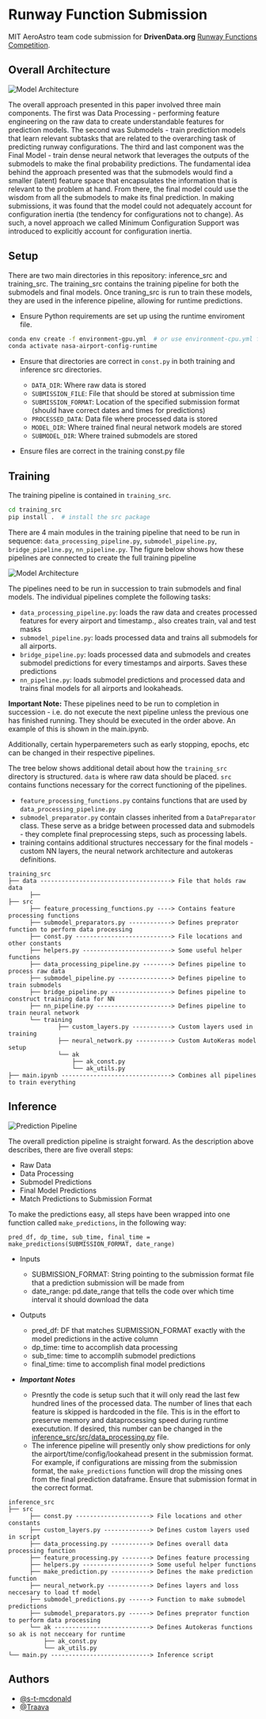 
# Runway Function Submission

MIT AeroAstro team code submission for **DrivenData.org** [Runway Functions Competition](https://www.drivendata.org/competitions/92/competition-nasa-airport-configuration-prescreened/).


## Overall Architecture 

![Model Architecture](images/Ensemble_Arch.png)

The overall approach presented in this paper involved three main components. The first was Data Processing - performing feature engineering on the raw data to create understandable features for prediction models. The second was Submodels - train prediction models that learn relevant subtasks that are related to the overarching task of predicting runway configurations. The third and last component was the Final Model - train dense neural network that leverages the outputs of the submodels to make the final probability predictions. The fundamental idea behind the approach presented was that the submodels would find a smaller (latent) feature space that encapsulates the information that is relevant to the problem at hand. From there, the final model could use the wisdom from all the submodels to make its final prediction. In making submissions, it was found that the model could not adequately account for configuration inertia (the tendency for configurations not to change). As such, a novel approach we called Minimum Configuration Support was introduced to explicitly account for configuration inertia.



## Setup

There are two main directories in this repository: inference_src and training_src. The training_src contains the training pipeline for both the submodels and final models. Once traning_src is run to train these models, they are used in the inference pipeline, allowing for runtime predictions.


 - Ensure Python requirements are set up using the runtime enviroment file.

 ```bash
 conda env create -f environment-gpu.yml  # or use environment-cpu.yml for machines without GPU support
 conda activate nasa-airport-config-runtime
 ```

 - Ensure that directories are correct in `const.py` in both training and inference src directories.
   - `DATA_DIR`: Where raw data is stored
   - `SUBMISSION_FILE`: File that should be stored at submission time
   - `SUBMISSION_FORMAT`: Location of the specified submission format (should have correct dates and times for predictions)
   - `PROCESSED_DATA`: Data file where processed data is stored
   - `MODEL_DIR`: Where trained final neural network models are stored
   - `SUBMODEL_DIR`: Where trained submodels are stored

- Ensure files are correct in the training const.py file

## Training

The training pipeline is contained in `training_src`.

```bash
cd training_src
pip install .  # install the src package
```

There are 4 main modules in the training pipeline that need to be run in sequence: `data_processing_pipeline.py`, `submodel_pipeline.py`, `bridge_pipeline.py`, `nn_pipeline.py`. The figure below shows how these pipelines are connected to create the full training pipeline

![Model Architecture](images/training_pipeline.png)

The pipelines need to be run in succession to train submodels and final models. The individual pipelines complete the following tasks:

* `data_processing_pipeline.py`: loads the raw data and creates processed features for every airport and timestamp., also creates train, val and test masks
* `submodel_pipeline.py`: loads processed data and trains all submodels for all airports.
* `bridge_pipeline.py`: loads processed data and submodels and creates submodel predictions for every timestamps and airports. Saves these predictions
* `nn_pipeline.py`: loads submodel predictions and processed data and trains final models for all airports and lookaheads.

**Important Note:** These pipelines need to be run to completion in succession - i.e. do not execute the next pipeline unless the previous one has finished running. They should be executed in the order above. An example of this is shown in the main.ipynb.

Additionally, certain hyperparemeters such as early stopping, epochs, etc can be changed in their respective pipelines. 

The tree below shows additional detail about how the `training_src` directory is structured. `data` is where raw data should be placed. `src` contains functions necessary for the correct functioning of the pipelines. 
* `feature_processing_functions.py` contains functions that are used by `data_processing_pipeline.py`
* `submodel_preparator.py` contain classes inherited from a `DataPreparator` class. These serve as a bridge between processed data and submodels - they complete final preprocessing steps, such as processing labels.
* training contains additional structures neccessary for the final models - custom NN layers, the neural network architecture and autokeras definitions.

```
training_src
├── data -------------------------------------> File that holds raw data
      ├──
├── src
      ├── feature_processing_functions.py ----> Contains feature processing functions
      ├── submodel_preparators.py ------------> Defines preprator function to perform data processing
      ├── const.py ---------------------------> File locations and other constants
      ├── helpers.py -------------------------> Some useful helper functions
      ├── data_processing_pipeline.py --------> Defines pipeline to process raw data
      ├── submodel_pipeline.py ---------------> Defines pipeline to train submodels
      ├── bridge_pipeline.py -----------------> Defines pipeline to construct training data for NN
      ├── nn_pipeline.py ---------------------> Defines pipeline to train neural network
      └── training
              ├── custom_layers.py -----------> Custom layers used in training
              ├── neural_network.py ----------> Custom AutoKeras model setup
              └── ak
                  ├── ak_const.py
                  └── ak_utils.py
├── main.ipynb -------------------------------> Combines all pipelines to train everything
```


## Inference

![Prediction Pipeline](images/Prediction_Pipeline.PNG)

The overall prediction pipeline is straight forward. As the description above describes, there are five overall steps:
 - Raw Data
 - Data Processing
 - Submodel Predictions
 - Final Model Predictions
 - Match Predictions to Submission Format

To make the predictions easy, all steps have been wrapped into one function called `make_predictions`, in the following way:


```
pred_df, dp_time, sub_time, final_time = make_predictions(SUBMISSION_FORMAT, date_range)
```

 - Inputs
   - SUBMISSION_FORMAT: String pointing to the submission format file that a prediction submission will be made from
   - date_range: pd.date_range that tells the code over which time interval it should download the data

- Outputs
  - pred_df: DF that matches SUBMISSION_FORMAT exactly with the model predictions in the active column
  - dp_time: time to accomplish data processing
  - sub_time: time to accomplih submodel predictions
  - final_time: time to accomplish final model predictions


- ***Important Notes*** 
  - Presntly the code is setup such that it will only read the last few hundred lines of the processed data. The number of lines that each feature is skipped is hardcoded in the file. This is in the effort to preserve memory and dataprocessing speed during runtime executution. If desired, this number can be changed in the [inference_src/src/data_processing.py](https://github.com/Traava/Runway_Functions_Submission/blob/main/inference_src/src/data_processing.py) file.
  - The inference pipeline will presently only show predictions for only the airport/time/config/lookahead present in the submission format. For example, if configurations are missing from the submission format, the `make_predictions` function will drop the missing ones from the final prediction dataframe. Ensure that submission format in the correct format.

```
inference_src
├── src
      ├── const.py ---------------------> File locations and other constants
      ├── custom_layers.py -------------> Defines custom layers used in script
      ├── data_processing.py -----------> Defines overall data processing function
      ├── feature_processing.py --------> Defines feature processing
      ├── helpers.py -------------------> Some useful helper functions
      ├── make_prediction.py -----------> Defines the make prediction function
      ├── neural_network.py ------------> Defines layers and loss neccesary to load tf model
      ├── submodel_predictions.py ------> Function to make submodel predictions
      ├── submodel_preparators.py ------> Defines preprator function to perform data processing
      └── ak ---------------------------> Defines Autokeras functions so ak is not necceary for runtime
          ├── ak_const.py
          └── ak_utils.py 
└── main.py ----------------------------> Inference script
```

## Authors

- [@s-t-mcdonald](https://github.com/s-t-mcdonald)
- [@Traava](https://github.com/Traava)

